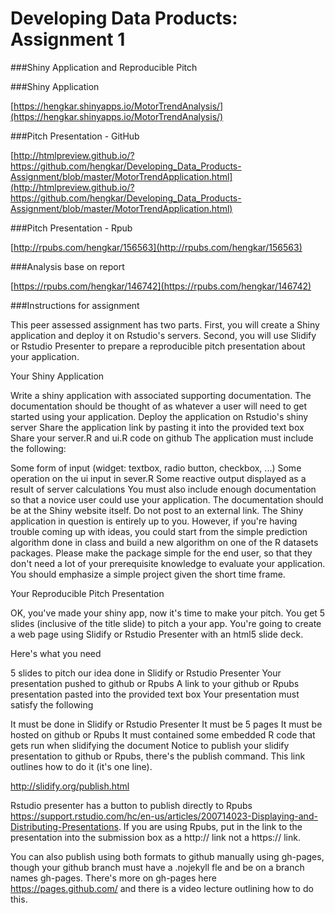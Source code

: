 # Developing Data Products: Assignment 1

###Shiny Application and Reproducible Pitch

###Shiny Application

[https://hengkar.shinyapps.io/MotorTrendAnalysis/](https://hengkar.shinyapps.io/MotorTrendAnalysis/)

###Pitch Presentation - GitHub

[http://htmlpreview.github.io/?https://github.com/hengkar/Developing_Data_Products-Assignment/blob/master/MotorTrendApplication.html](http://htmlpreview.github.io/?https://github.com/hengkar/Developing_Data_Products-Assignment/blob/master/MotorTrendApplication.html)

###Pitch Presentation - Rpub

[http://rpubs.com/hengkar/156563](http://rpubs.com/hengkar/156563)

###Analysis base on report

[https://rpubs.com/hengkar/146742](https://rpubs.com/hengkar/146742)



###Instructions for assignment

This peer assessed assignment has two parts. First, you will create a Shiny application and deploy it on Rstudio's servers. Second, you will use Slidify or Rstudio Presenter to prepare a reproducible pitch presentation about your application.

Your Shiny Application

Write a shiny application with associated supporting documentation. The documentation should be thought of as whatever a user will need to get started using your application.
Deploy the application on Rstudio's shiny server
Share the application link by pasting it into the provided text box
Share your server.R and ui.R code on github
The application must include the following:

Some form of input (widget: textbox, radio button, checkbox, ...)
Some operation on the ui input in sever.R
Some reactive output displayed as a result of server calculations
You must also include enough documentation so that a novice user could use your application.
The documentation should be at the Shiny website itself. Do not post to an external link.
The Shiny application in question is entirely up to you. However, if you're having trouble coming up with ideas, you could start from the simple prediction algorithm done in class and build a new algorithm on one of the R datasets packages. Please make the package simple for the end user, so that they don't need a lot of your prerequisite knowledge to evaluate your application. You should emphasize a simple project given the short time frame.

Your Reproducible Pitch Presentation

OK, you've made your shiny app, now it's time to make your pitch. You get 5 slides (inclusive of the title slide) to pitch a your app. You're going to create a web page using Slidify or Rstudio Presenter with an html5 slide deck.

Here's what you need

5 slides to pitch our idea done in Slidify or Rstudio Presenter
Your presentation pushed to github or Rpubs
A link to your github or Rpubs presentation pasted into the provided text box
Your presentation must satisfy the following

It must be done in Slidify or Rstudio Presenter
It must be 5 pages
It must be hosted on github or Rpubs
It must contained some embedded R code that gets run when slidifying the document
Notice to publish your slidify presentation to github or Rpubs, there's the publish command. This link outlines how to do it (it's one line).

http://slidify.org/publish.html

Rstudio presenter has a button to publish directly to Rpubs https://support.rstudio.com/hc/en-us/articles/200714023-Displaying-and-Distributing-Presentations. If you are using Rpubs, put in the link to the presentation into the submission box as a http:// link not a https:// link.

You can also publish using both formats to github manually using gh-pages, though your github branch must have a .nojekyll fle and be on a branch names gh-pages. There's more on gh-pages here https://pages.github.com/ and there is a video lecture outlining how to do this.
